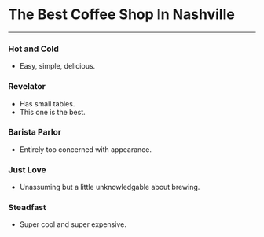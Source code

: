 # The Best Coffee Shop In Nashville

---

### Hot and Cold
 - Easy, simple, delicious. 

### Revelator
 - Has small tables. 
 - This one is the best. 

### Barista Parlor
 - Entirely too concerned with appearance. 

### Just Love
 - Unassuming but a little unknowledgable about brewing. 

### Steadfast
 - Super cool and super expensive. 

